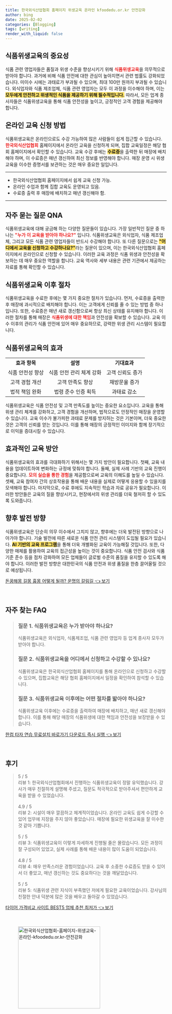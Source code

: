 ```yaml
---
title: 한국외식산업협회 홈페이지 위생교육 온라인 kfoodedu.or.kr 안전강화
author: bing
date: 2025-02-02
categories: [Blogging]
tags: [writing]
render_with_liquid: false
---
```



<h2 id='식품위생교육의 중요성'>식품위생교육의 중요성</h2>

<p>식품 관련 영업자들은 품질과 위생 수준을 향상시키기 위해 <b><span style="color: #ee2323;">식품위생교육</span></b>을 의무적으로 받아야 합니다. 과거에 비해 식품 안전에 대한 관심이 높아지면서 관련 법률도 강화되었습니다. 미이수 시에는 과태료가 부과될 수 있으며, 최대 100만 원까지 부과될 수 있습니다. 외식업자와 식품 제조업체, 식품 관련 영업자는 모두 이 과정을 이수해야 하며, 이는 <b><span style="background-color: #ffe066;">모두에게 안전하고 위생적인 식품을 제공하기 위해 필수적입니다.</span></b> 따라서, 모든 업계 종사자들은 식품위생교육을 통해 식품 안전성을 높이고, 긍정적인 고객 경험을 제공해야 합니다.</p>

<h2 id='온라인 교육 신청 방법'>온라인 교육 신청 방법</h2>

<p>식품위생교육은 온라인으로도 수강 가능하여 많은 사람들이 쉽게 접근할 수 있습니다. <b><span style="color: #ee2323;">한국외식산업협회</span></b> 홈페이지에서 온라인 교육을 신청하게 되며, 집합 교육일정은 해당 협회 홈페이지에서 확인할 수 있습니다. 교육 수강 후에는 <b><span style="background-color: #ffe066;">수료증</span></b>을 출력한 뒤 매장에 배치해야 하며, 이 수료증은 매년 갱신하여 최신 정보를 반영해야 합니다. 매장 운영 시 위생 교육을 이수한 증명서를 보관하는 것은 매우 중요한 일입니다.</p>

<hr />

<ul>
    <li>한국외식산업협회 홈페이지에서 쉽게 교육 신청 가능.</li>
    <li>온라인 수업과 함께 집합 교육도 운영되고 있음.</li>
    <li>수료증 출력 후 매장에 배치하고 매년 갱신해야 함.</li>
</ul>

<hr />

<h2 id='자주 묻는 질문 QNA'>자주 묻는 질문 QNA</h2>

<p>식품위생교육에 대해 궁금해 하는 다양한 질문들이 있습니다. 가장 일반적인 질문 중 하나는 <b><span style="color: #ee2323;">"누가 이 교육을 받아야 하나요?"</span></b> 입니다. 식품위생교육은 외식업자, 식품 제조업체, 그리고 모든 식품 관련 영업자들이 반드시 수강해야 합니다. 또 다른 질문으로는 <b><span style="background-color: #ffe066;">"어디에서 교육을 신청하고 수강하나요?"</span></b>라는 질문이 있으며, 이는 한국외식산업협회 홈페이지에서 온라인으로 신청할 수 있습니다. 이러한 교육 과정은 식품 위생과 안전성을 확보하는 데 매우 중요한 역할을 합니다. 교육 역사와 세부 내용은 관련 기관에서 제공하는 자료를 통해 확인할 수 있습니다.</p>

<h2 id='식품위생교육 이후 절차'>식품위생교육 이후 절차</h2>

<p>식품위생교육을 수료한 후에는 몇 가지 중요한 절차가 있습니다. 먼저, 수료증을 출력한 후 매장에 과시적으로 배치해야 합니다. 이는 고객에게 신뢰를 줄 수 있는 방법 중 하나입니다. 또한, 수료증은 매년 새로 갱신함으로써 항상 최신 상태를 유지해야 합니다. 이러한 절차를 통해 매장은 <b><span style="color: #ee2323;">식품위생에 대한 책임</span></b>과 안전성을 확보할 수 있습니다. 교육 이수 이후의 관리가 식품 안전에 있어 매우 중요하므로, 강력한 위생 관리 시스템이 필요합니다.</p>

<h2 id='식품위생교육의 효과'>식품위생교육의 효과</h2>

<table>
    <tr>
        <td style="text-align: center; height: 17px;"><b>효과 항목</b></td>
        <td style="text-align: center; height: 17px;"><b>설명</b></td>
        <td style="text-align: center; height: 17px;"><b>기대효과</b></td>
    </tr>
    <tr>
        <td style="text-align: center; height: 17px;">식품 안전성 향상</td>
        <td style="text-align: center; height: 17px;">식품 안전 관리 체계 강화</td>
        <td style="text-align: center; height: 17px;">고객 신뢰도 증가</td>
    </tr>
    <tr>
        <td style="text-align: center; height: 17px;">고객 경험 개선</td>
        <td style="text-align: center; height: 17px;">고객 만족도 향상</td>
        <td style="text-align: center; height: 17px;">재방문율 증가</td>
    </tr>
    <tr>
        <td style="text-align: center; height: 17px;">법적 책임 완화</td>
        <td style="text-align: center; height: 17px;">법령 준수 인증 획득</td>
        <td style="text-align: center; height: 17px;">과태료 감소</td>
    </tr>
</table>

<p>식품위생교육은 식품 안전성 및 고객 만족도를 높이는 중요한 요소입니다. 교육을 통해 위생 관리 체계를 강화하고, 고객 경험을 개선하며, 법적으로도 안정적인 매장을 운영할 수 있습니다. 교육 이수가 불가피한 과태료 문제를 방지하는 것은 기본이며, 더욱 중요한 것은 고객의 신뢰를 얻는 것입니다. 이를 통해 매장의 긍정적인 이미지와 함께 장기적으로 이익을 증대시킬 수 있습니다.</p>

<h2 id='효과적인 교육 방안'>효과적인 교육 방안</h2>

<p>식품위생교육의 효과를 극대화하기 위해서는 몇 가지 방안이 필요합니다. 첫째, 교육 내용을 업데이트하여 변화하는 규정에 맞춰야 합니다. 둘째, 실제 사례 기반의 교육 진행이 중요합니다. <b><span style="color: #ee2323;">모의 실습을 통한 경험</span></b>을 제공함으로써 교육의 이해도를 높일 수 있습니다. 셋째, 교육 참여자 간의 상호작용을 통해 배운 내용을 실제로 어떻게 응용할 수 있을지를 모색해야 합니다. 마지막으로, 수료 후에도 지속적인 학습과 자료 공유가 필요합니다. 이러한 방안들은 교육의 질을 향상시키고, 현장에서의 위생 관리를 더욱 철저히 할 수 있도록 도와줍니다.</p>

<h2 id='향후 발전 방향'>향후 발전 방향</h2>

<p>식품위생교육은 단순히 의무 이수에서 그치지 않고, 향후에는 더욱 발전된 방향으로 나아가야 합니다. 기술 발전에 따른 새로운 식품 안전 관리 시스템이 도입될 필요가 있습니다. <b><span style="background-color: #ffe066;">AI 기반의 교육 프로그램</span></b>을 통해 더욱 개별화된 교육이 가능해질 것입니다. 또한, 다양한 매체를 활용하여 교육의 접근성을 높이는 것이 중요합니다. 식품 안전 검사와 식품 기준 준수 등을 점차 강화하여 모든 업체들이 글로벌 수준의 품질을 유지할 수 있도록 해야 합니다. 이러한 발전 방향은 대한민국의 식품 안전과 위생 품질을 한층 끌어올릴 것으로 예상됩니다.</p>


<p><a class="click-button" title="돈꿈해몽 길몽 흉몽 어떻게 될까? 운명의 갈림길" href="https://adkhouse.github.io/posts/%EB%8F%88%EA%BF%88%ED%95%B4%EB%AA%BD-%EA%B8%B8%EB%AA%BD-%ED%9D%89%EB%AA%BD-%EC%96%B4%EB%96%BB%EA%B2%8C-%EB%90%A0%EA%B9%8C-%EC%9A%B4%EB%AA%85%EC%9D%98-%EA%B0%88%EB%A6%BC%EA%B8%B8/" rel="dofollow">돈꿈해몽 길몽 흉몽 어떻게 될까? 운명의 갈림길 👈 보기</a></p><br>
<h2 id='자주_찾는_FAQ'>자주 찾는 FAQ</h2>
<div itemscope="" itemtype="https://schema.org/FAQPage"> 
<blockquote> 
<div itemscope="" itemprop="mainEntity" itemtype="https://schema.org/Question"> 
<h3 itemprop="name">질문 1. 식품위생교육은 누가 받아야 하나요?</h3> 
<div itemscope="" itemprop="acceptedAnswer" itemtype="https://schema.org/Answer"> 
<span itemprop="text"> 
<p>식품위생교육은 외식업자, 식품제조업, 식품 관련 영업자 등 업계 종사자 모두가 받아야 합니다.</p> 
</span> 
</div> 
</div> 
<div itemscope="" itemprop="mainEntity" itemtype="https://schema.org/Question"> 
<h3 itemprop="name">질문 2. 식품위생교육을 어디에서 신청하고 수강할 수 있나요?</h3> 
<div itemscope="" itemprop="acceptedAnswer" itemtype="https://schema.org/Answer"> 
<span itemprop="text"> 
<p>식품위생교육은 한국외식산업협회 홈페이지를 통해 온라인으로 신청하고 수강할 수 있으며, 집합교육은 해당 협회 홈페이지에서 일정을 확인하여 참석할 수 있습니다.</p> 
</span> 
</div> 
</div> 
<div itemscope="" itemprop="mainEntity" itemtype="https://schema.org/Question"> 
<h3 itemprop="name">질문 3. 식품위생교육 이후에는 어떤 절차를 밟아야 하나요?</h3> 
<div itemscope="" itemprop="acceptedAnswer" itemtype="https://schema.org/Answer"> 
<span itemprop="text"> 
<p>식품위생교육 이후에는 수료증을 출력하여 매장에 배치하고, 매년 새로 갱신해야 합니다. 이를 통해 해당 매장의 식품위생에 대한 책임과 안전성을 보장받을 수 있습니다.</p> 
</span> 
</div> 
</div> 
</blockquote> 
</div>
<p><a class="click-button" title="한컴 타자 연습 무료설치 바로가기 다운로드 즉시 실행" href="https://adkhouse.github.io/posts/%ED%95%9C%EC%BB%B4-%ED%83%80%EC%9E%90-%EC%97%B0%EC%8A%B5-%EB%AC%B4%EB%A3%8C%EC%84%A4%EC%B9%98-%EB%B0%94%EB%A1%9C%EA%B0%80%EA%B8%B0-%EB%8B%A4%EC%9A%B4%EB%A1%9C%EB%93%9C-%EC%A6%89%EC%8B%9C-%EC%8B%A4%ED%96%89/" rel="dofollow">한컴 타자 연습 무료설치 바로가기 다운로드 즉시 실행 👈 보기</a></p><br>
<h2 id='후기'>후기</h2>
<div itemscope itemtype="https://schema.org/Product">
  <blockquote>
  <div itemprop="review" itemscope itemtype="https://schema.org/Review">
      <div itemprop="reviewRating" itemscope itemtype="https://schema.org/Rating"> <span itemprop="ratingValue">5</span> / <span itemprop="bestRating">5</span> </div>
      <span itemprop="reviewBody">리뷰 1: 한국외식산업협회에서 진행하는 식품위생교육이 정말 유익했습니다. 강사가 매우 친절하게 설명해 주셨고, 질문도 적극적으로 받아주셔서 편안하게 교육을 받을 수 있었습니다.</span>
  </div>
  <br>
  <div itemprop="review" itemscope itemtype="https://schema.org/Review">
      <div itemprop="reviewRating" itemscope itemtype="https://schema.org/Rating"> <span itemprop="ratingValue">4.9</span> / <span itemprop="bestRating">5</span> </div>
      <span itemprop="reviewBody">리뷰 2: 시설이 매우 깔끔하고 체계적이었습니다. 온라인 교육도 쉽게 수강할 수 있어 업무에 지장을 주지 않아 좋았습니다. 매장에 필요한 위생교육을 잘 이수한 것 같아 기쁩니다.</span>
  </div>
  <br>
  <div itemprop="review" itemscope itemtype="https://schema.org/Review">
      <div itemprop="reviewRating" itemscope itemtype="https://schema.org/Rating"> <span itemprop="ratingValue">5</span> / <span itemprop="bestRating">5</span> </div>
      <span itemprop="reviewBody">리뷰 3: 식품위생교육이 이렇게 자세하게 진행될 줄은 몰랐습니다. 모든 과정이 잘 구성되어 있었고, 실제 사례를 통해 배운 내용이 많이 도움이 되었습니다.</span>
  </div>
  <br>
  <div itemprop="review" itemscope itemtype="https://schema.org/Review">
      <div itemprop="reviewRating" itemscope itemtype="https://schema.org/Rating"> <span itemprop="ratingValue">4.8</span> / <span itemprop="bestRating">5</span> </div>
      <span itemprop="reviewBody">리뷰 4: 매우 만족스러운 경험이었습니다. 교육 후 소중한 수료증도 받을 수 있어서 더 좋았고, 매년 갱신하는 것도 중요하다는 것을 깨달았습니다.</span>
  </div>
  <br>
  <div itemprop="review" itemscope itemtype="https://schema.org/Review">
      <div itemprop="reviewRating" itemscope itemtype="https://schema.org/Rating"> <span itemprop="ratingValue">5</span> / <span itemprop="bestRating">5</span> </div>
      <span itemprop="reviewBody">리뷰 5: 식품위생 관련 지식이 부족했던 저에게 필요한 교육이었습니다. 강사님의 친절한 안내 덕분에 많은 것을 배우고 돌아갈 수 있었습니다.</span>
  </div>
  </blockquote>
</div>
<p><a class="click-button" title="타이어 가격비교 사이트 BEST5 업체 추천 최저가" href="https://adkhouse.github.io/posts/%ED%83%80%EC%9D%B4%EC%96%B4-%EA%B0%80%EA%B2%A9%EB%B9%84%EA%B5%90-%EC%82%AC%EC%9D%B4%ED%8A%B8-BEST5-%EC%97%85%EC%B2%B4-%EC%B6%94%EC%B2%9C-%EC%B5%9C%EC%A0%80%EA%B0%80/" rel="dofollow">타이어 가격비교 사이트 BEST5 업체 추천 최저가 👈 보기</a></p><br>
<figure class="image"><img src="https://adkhouse.github.io/assets/img/thumbnail/한국외식산업협회-홈페이지-위생교육-온라인-kfoodedu.or.kr-안전강화.webp" alt="한국외식산업협회-홈페이지-위생교육-온라인-kfoodedu.or.kr-안전강화" width="256" height="256"></figure>